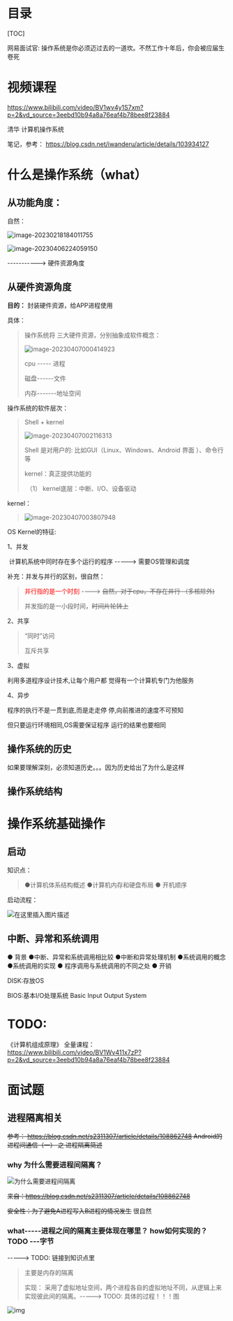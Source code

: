# 目录

[TOC]



网易面试官:   操作系统是你必须迈过去的一道坎。不然工作十年后，你会被应届生卷死



# 视频课程

https://www.bilibili.com/video/BV1wv4y1S7xm?p=2&vd_source=3eebd10b94a8a76eaf4b78bee8f23884

清华 计算机操作系统



笔记，参考：  https://blog.csdn.net/iwanderu/article/details/103934127



# 什么是操作系统（what）

## 从功能角度：

自然：

![image-20230218184011755](OperateSystem.assets/image-20230218184011755.png)



![image-20230406224059150](OperateSystem.assets/image-20230406224059150.png)

----------->  硬件资源角度









## 从硬件资源角度

**目的：** 封装硬件资源，给APP进程使用

具体：

> 操作系统将 三大硬件资源，分别抽象成软件概念：
>
> ![image-20230407000414923](OperateSystem.assets/image-20230407000414923.png)
>
> cpu ----- 进程
>
> 磁盘------文件
>
> 内存-------地址空间





操作系统的软件层次：

> Shell   +  kernel
>
> ![image-20230407002116313](OperateSystem.assets/image-20230407002116313.png)
>
> 
>
> Shell 是对用户的: 比如GUI（Linux、Windows、Android 界面 ）、命令行等
>
> kernel：真正提供功能的
>
> ​             （1） kernel底层：中断、I/O、设备驱动



kernel：

> 
>
> ![image-20230407003807948](OperateSystem.assets/image-20230407003807948.png)



OS Kernel的特征: 

1、并发 

​      计算机系统中同时存在多个运行的程序 -----> 需要OS管理和调度



补充：并发与并行的区别，很自然：

> <font color='red'>并行指的是一个时刻</font> ----> ~~自然，对于cpu，不存在并行 （多核除外)~~
>
> 并发指的是一小段时间，~~时间片轮转上~~
>



2、共享

> “同时”访问 
>
> 互斥共享

3、虚拟

利用多道程序设计技术,让每个用户都 觉得有一个计算机专门为他服务

4、异步

程序的执行不是一贯到底,而是走走停 停,向前推进的速度不可预知

但只要运行环境相同,OS需要保证程序 运行的结果也要相同



## 操作系统的历史

如果要理解深刻，必须知道历史。。。因为历史给出了为什么是这样





## 操作系统结构





# 操作系统基础操作

##  启动

知识点：

> ●计算机体系结构概述
> ●计算机内存和硬盘布局
> ● 开机顺序



启动流程：

![在这里插入图片描述](OperateSysTem.assets/20200111110134340.png)





## 中断、异常和系统调用

●  背景
●中断、异常和系统调用相比较
●中断和异常处理机制
●系统调用的概念
●系统调用的实现
● 程序调用与系统调用的不同之处
● 开销



DISK:存放OS 

BIOS:基本I/O处理系统  Basic Input Output System





# TODO:

《计算机组成原理》  全量课程： https://www.bilibili.com/video/BV1Wv411x7zP?p=2&vd_source=3eebd10b94a8a76eaf4b78bee8f23884





# 面试题

## 进程隔离相关

~~参考：  https://blog.csdn.net/s2311307/article/details/108862748   Android的进程间通信（一） 之 进程隔离简述~~





### why  为什么需要进程间隔离？



![为什么需要进程间隔离](OperateSysTem.assets/20200929095730846.png)

~~来自：https://blog.csdn.net/s2311307/article/details/108862748~~

~~安全性：为了避免A进程写入B进程的情况发生~~   很自然









### **what-----进程之间的隔离主要体现在哪里？ how如何实现的？** TODO  ---字节 

-----> TODO:  链接到知识点里

> 主要是内存的隔离
>
> 实现：
> 采用了虚拟地址空间，两个进程各自的虚拟地址不同，从逻辑上来实现彼此间的隔离。----->  TODO:  具体的过程！！！图



![img](OperateSysTem.assets/v2-5a05d48fee0a41b1154ab79aaeeeba4d_720w.webp)







